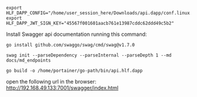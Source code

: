 ```shell
export HLF_DAPP_CONFIG="/home/user_session_here/Downloads/api.dapp/conf.linux.yaml"
export HLF_DAPP_JWT_SIGN_KEY="45567f001601aacb761e13987cddc62ddd49c5b2"
```

Install Swagger api documentation running this command:

```shell
go install github.com/swaggo/swag/cmd/swag@v1.7.0
```

```shell
swag init --parseDependency --parseInternal --parseDepth 1 --md docs/md_endpoints
```

```shell
go build -o /home/portainer/go-path/bin/api.hlf.dapp
```


open the following url in the browser: http://192.168.49.133:7001/swagger/index.html
